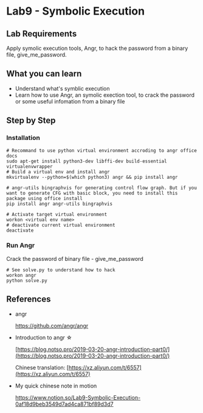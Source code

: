 # Lab9 - Symbolic Execution

## Lab Requirements
Apply symolic execution tools, Angr, to hack the password from a binary file, give_me_password.

## What you can learn
- Understand what's symblic execution
- Learn how to use Angr, an symolic exection tool, to crack the password or some useful infomation from a binary file 

## Step by Step 
### Installation
```Bash= 
# Recommand to use python virtual environment accroding to angr office docs
sudo apt-get install python3-dev libffi-dev build-essential virtualenvwrapper
# Build a virtual env and install angr
mkvirtualenv --python=$(which python3) angr && pip install angr 

# angr-utils bingraphvis for generating control flow graph. But if you want to generate CFG with basic block, you need to install this package using office install
pip install angr angr-utils bingraphvis

# Activate target virtual environment
workon <virtual env name> 
# deactivate current virtual environment
deactivate  
```

### Run Angr
Crack the password of binary file - give_me_password
```
# See solve.py to understand how to hack
workon angr
python solve.py
```




###
## References
- angr

    https://github.com/angr/angr
- Introduction to angr ☆

    [https://blog.notso.pro/2019-03-20-angr-introduction-part0/](https://blog.notso.pro/2019-03-20-angr-introduction-part0/)

    Chinese translation: [https://xz.aliyun.com/t/6557](https://xz.aliyun.com/t/6557)
- My quick chinese note in motion
    
    https://www.notion.so/Lab9-Symbolic-Execution-0af18d9beb3549d7ad4ca871bf89d3d7
